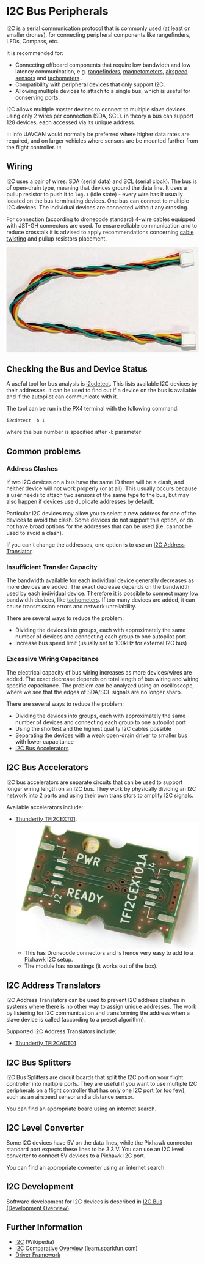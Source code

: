 # I2C Bus Peripherals

[I2C](https://en.wikipedia.org/wiki/I2C) is a serial communication protocol that is commonly used (at least on smaller drones), for connecting peripheral components like rangefinders, LEDs, Compass, etc.

It is recommended for:

* Connecting offboard components that require low bandwidth and low latency communication, e.g. [rangefinders](../sensor/rangefinders.md), [magnetometers](../gps_compass/magnetometer.md), [airspeed sensors](../sensor/airspeed.md) and [tachometers](../sensor/tachometers.md) .
* Compatibility with peripheral devices that only support I2C.
* Allowing multiple devices to attach to a single bus, which is useful for conserving ports.

I2C allows multiple master devices to connect to multiple slave devices using only 2 wires per connection (SDA, SCL). in theory a bus can support 128 devices, each accessed via its unique address.

::: info
UAVCAN would normally be preferred where higher data rates are required, and on larger vehicles where sensors are be mounted further from the flight controller.
:::


## Wiring

I2C uses a pair of wires: SDA (serial data) and SCL (serial clock). The bus is of open-drain type, meaning that devices ground the data line. It uses a pullup resistor to push it to `log.1` (idle state) - every wire has it usually located on the bus terminating devices. One bus can connect to multiple I2C devices. The individual devices are connected without any crossing.

For connection (according to dronecode standard) 4-wire cables equipped with JST-GH connectors are used. To ensure reliable communication and to reduce crosstalk it is advised to apply recommendations concerning [cable twisting](../assembly/cable_wiring.md#i2c-cables) and pullup resistors placement.

![Cable twisting](../../assets/hardware/cables/i2c_jst-gh_cable.jpg)


## Checking the Bus and Device Status

A useful tool for bus analysis is [i2cdetect](../modules/modules_command.md#i2cdetect). This lists available I2C devices by their addresses. It can be used to find out if a device on the bus is available and if the autopilot can communicate with it.

The tool can be run in the PX4 terminal with the following command:

```
i2cdetect -b 1
```
where the bus number is specified after `-b` parameter


## Common problems

### Address Clashes

If two I2C devices on a bus have the same ID there will be a clash, and neither device will not work properly (or at all). This usually occurs because a user needs to attach two sensors of the same type to the bus, but may also happen if devices use duplicate addresses by default.

Particular I2C devices may allow you to select a new address for one of the devices to avoid the clash. Some devices do not support this option, or do not have broad options for the addresses that can be used (i.e. cannot be used to avoid a clash).

If you can't change the addresses, one option is to use an [I2C Address Translator](#i2c-address-translators).

### Insufficient Transfer Capacity

The bandwidth available for each individual device generally decreases as more devices are added. The exact decrease depends on the bandwidth used by each individual device. Therefore it is possible to connect many low bandwidth devices, like [tachometers](../sensor/tachometers.md). If too many devices are added, it can cause transmission errors and network unreliability.

There are several ways to reduce the problem:
* Dividing the devices into groups, each with approximately the same number of devices and connecting each group to one autopilot port
* Increase bus speed limit (usually set to 100kHz for external I2C bus)

### Excessive Wiring Capacitance

The electrical capacity of bus wiring increases as more devices/wires are added. The exact decrease depends on total length of bus wiring and wiring specific capacitance. The problem can be analyzed using an oscilloscope, where we see that the edges of SDA/SCL signals are no longer sharp.

There are several ways to reduce the problem:
* Dividing the devices into groups, each with approximately the same number of devices and connecting each group to one autopilot port
* Using the shortest and the highest quality I2C cables possible
* Separating the devices with a weak open-drain driver to smaller bus with lower capacitance
* [I2C Bus Accelerators](#i2c-bus-accelerators)

## I2C Bus Accelerators

I2C bus accelerators are separate circuits that can be used to support longer wiring length on an I2C bus. They work by physically dividing an I2C network into 2 parts and using their own transistors to amplify I2C signals.

Available accelerators include:
- [Thunderfly TFI2CEXT01](https://github.com/ThunderFly-aerospace/TFI2CEXT01): ![I2C bus extender](../../assets/peripherals/i2c_tfi2cext/tfi2cext01a_bottom.jpg)
  - This has Dronecode connectors and is hence very easy to add to a Pixhawk I2C setup.
  - The module has no settings (it works out of the box).


## I2C Address Translators

I2C Address Translators can be used to prevent I2C address clashes in systems where there is no other way to assign unique addresses. The work by listening for I2C communication and transforming the address when a slave device is called (according to a preset algorithm).

Supported I2C Address Translators include:

- [Thunderfly TFI2CADT01](../sensor_bus/translator_tfi2cadt.md)


## I2C Bus Splitters

I2C Bus Splitters are circuit boards that split the I2C port on your flight controller into multiple ports. They are useful if you want to use multiple I2C peripherals on a flight controller that has only one I2C port (or too few), such as an airspeed sensor and a distance sensor.

You can find an appropriate board using an internet search.

## I2C Level Converter

Some I2C devices have 5V on the data lines, while the Pixhawk connector standard port expects these lines to be 3.3 V. You can use an I2C level converter to connect 5V devices to a Pixhawk I2C port.

You can find an appropriate covnerter using an internet search.

## I2C Development

Software development for I2C devices is described in [I2C Bus (Development Overview)](../sensor_bus/i2c_development.md).

## Further Information

* [I2C](https://en.wikipedia.org/wiki/I%C2%B2C) (Wikipedia)
* [I2C Comparative Overview](https://learn.sparkfun.com/tutorials/i2c) (learn.sparkfun.com)
* [Driver Framework](../middleware/drivers.md)
